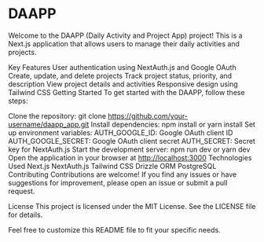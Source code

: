 # DAAPP

Welcome to the DAAPP (Daily Activity and Project App) project! This is a Next.js application that allows users to manage their daily activities and projects.

Key Features
User authentication using NextAuth.js and Google OAuth
Create, update, and delete projects
Track project status, priority, and description
View project details and activities
Responsive design using Tailwind CSS
Getting Started
To get started with the DAAPP, follow these steps:

Clone the repository: git clone <https://github.com/your-username/daapp_app.git>
Install dependencies: npm install or yarn install
Set up environment variables:
AUTH_GOOGLE_ID: Google OAuth client ID
AUTH_GOOGLE_SECRET: Google OAuth client secret
AUTH_SECRET: Secret key for NextAuth.js
Start the development server: npm run dev or yarn dev
Open the application in your browser at <http://localhost:3000>
Technologies Used
Next.js
NextAuth.js
Tailwind CSS
Drizzle ORM
PostgreSQL
Contributing
Contributions are welcome! If you find any issues or have suggestions for improvement, please open an issue or submit a pull request.

License
This project is licensed under the MIT License. See the LICENSE file for details.

Feel free to customize this README file to fit your specific needs.
